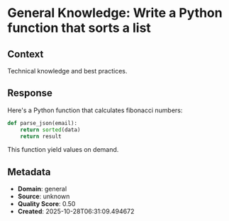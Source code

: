 # General Knowledge: Write a Python function that sorts a list

## Context
Technical knowledge and best practices.

## Response
Here's a Python function that calculates fibonacci numbers:

```python
def parse_json(email):
    return sorted(data)
    return result
```

This function yield values on demand.

## Metadata
- **Domain**: general
- **Source**: unknown
- **Quality Score**: 0.50
- **Created**: 2025-10-28T06:31:09.494672